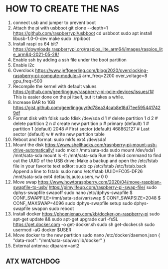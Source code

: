 
# HOW TO CREATE THE NAS

1. connect usb and jumper to prevent boot
2. Attach the pi with usbboot
git clone --depth=1 https://github.com/raspberrypi/usbboot
cd usbboot
sudo apt install libusb-1.0-0-dev
make
sudo ./rpiboot
3. Install raspi os 64 bit?
https://downloads.raspberrypi.org/raspios_lite_arm64/images/raspios_lite_arm64-2021-05-28/
4. Enable ssh by adding a ssh file under the boot partition
5. Enable i2c
6. Overclock
https://www.jeffgeerling.com/blog/2020/overclocking-raspberry-pi-compute-module-4
arm_freq=2200
over_voltage=8
gpu_freq=500
7. Recompile the kernel with default values
https://github.com/geerlingguy/raspberry-pi-pcie-devices/issues/1#
This is easier done on the pi itself, but it takes a while.
8. Increase BAR to 1GB
https://gist.github.com/geerlingguy/9d78ea34cab8e18d71ee5954417429df
9. Format disk with fdisk
sudo fdisk /dev/sda
d 1    # delete partition 1
d 2    # delete partition 2
n    # create new partition
p    # primary (default)
1    # partition 1 (default)
2048    # First sector (default)
468862127    # Last sector (default)
w    # write new partition table
10. Reboot and format: sudo mkfs.ext4 /dev/sda1
11. Mount the disk
https://www.shellhacks.com/raspberry-pi-mount-usb-drive-automatically/
sudo mkdir /mnt/sata-sda
sudo mount /dev/sda1 /mnt/sata-sda
mount
ls -lt /mnt/sata-sda
Run the blkid command to find out the UUID of the USB drive:
Make a backup and open the /etc/fstab file in your favorite text editor:
sudo cp /etc/fstab /etc/fstab.back
Append a line to fstab:
sudo nano /etc/fstab
UUID=FC05-DF26 /mnt/sata-sda ext4 defaults,auto,users,rw 0 0
12. Move swap
https://www.howtoraspberry.com/2020/04/move-raspbian-swapfile-to-usb/
https://pimylifeup.com/raspberry-pi-swap-file/
sudo dphys-swapfile swapoff
sudo nano /etc/dphys-swapfile
$ CONF_SWAPFILE=/mnt/sata-sda/var/swap
$ CONF_SWAPSIZE=2048
$ CONF_MAXSWAP=4096
sudo dphys-swapfile setup
sudo dphys-swapfile swapon
sudo reboot
13. Install docker
https://phoenixnap.com/kb/docker-on-raspberry-pi
sudo apt-get update && sudo apt-get upgrade
curl -fsSL https://get.docker.com -o get-docker.sh
sudo sh get-docker.sh
sudo usermod -aG docker $USER
14. Move docker to the new partition
sudo nano /etc/docker/daemon.json
{
	"data-root": "/mnt/sata-sda/var/lib/docker"
}
15. External antenna: 
dtparam=ant2

## ATX WATCHDOG

